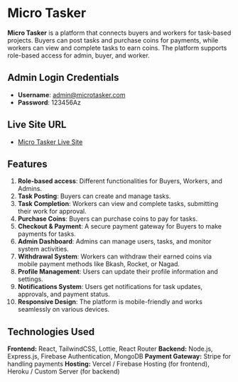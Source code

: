 # Micro Tasker

**Micro Tasker** is a platform that connects buyers and workers for task-based projects. Buyers can post tasks and purchase coins for payments, while workers can view and complete tasks to earn coins. The platform supports role-based access for admin, buyer, and worker.

## Admin Login Credentials
- **Username**: admin@microtasker.com
- **Password**: 123456Az

## Live Site URL
- [Micro Tasker Live Site](https://micro-tasker-cc8a1.web.app/)

## Features
1. **Role-based access**: Different functionalities for Buyers, Workers, and Admins.
2. **Task Posting**: Buyers can create and manage tasks.
3. **Task Completion**: Workers can view and complete tasks, submitting their work for approval.
4. **Purchase Coins**: Buyers can purchase coins to pay for tasks.
5. **Checkout & Payment**: A secure payment gateway for Buyers to make payments for tasks.
6. **Admin Dashboard**: Admins can manage users, tasks, and monitor system activities.
7. **Withdrawal System**: Workers can withdraw their earned coins via mobile payment methods like Bkash, Rocket, or Nagad.
8. **Profile Management**: Users can update their profile information and settings.
9. **Notifications System**: Users get notifications for task updates, approvals, and payment status.
10. **Responsive Design**: The platform is mobile-friendly and works seamlessly on various devices.

## Technologies Used
**Frontend:** React, TailwindCSS, Lottie, React Router
**Backend:** Node.js, Express.js, Firebase Authentication, MongoDB
**Payment Gateway:** Stripe for handling payments
**Hosting:** Vercel / Firebase Hosting (for frontend), Heroku / Custom Server (for backend)